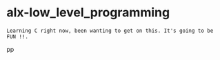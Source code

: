 # alx-low_level_programming
    Learning C right now, been wanting to get on this. It's going to be FUN !!.
pp
